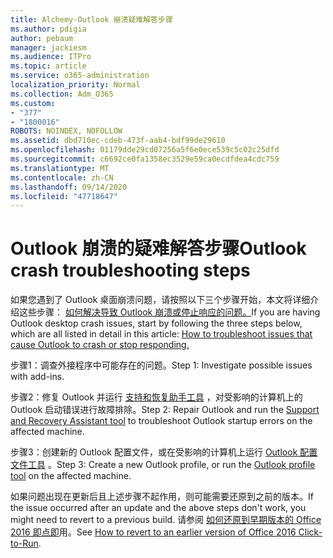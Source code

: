 ```yaml
---
title: Alchemy-Outlook 崩溃疑难解答步骤
ms.author: pdigia
author: pebaum
manager: jackiesm
ms.audience: ITPro
ms.topic: article
ms.service: o365-administration
localization_priority: Normal
ms.collection: Adm_O365
ms.custom:
- "377"
- "1800016"
ROBOTS: NOINDEX, NOFOLLOW
ms.assetid: dbd710ec-cdeb-473f-aab4-bdf99de29610
ms.openlocfilehash: 01179dde29cd07256a5f6e0ece539c5c02c25dfd
ms.sourcegitcommit: c6692ce0fa1358ec3529e59ca0ecdfdea4cdc759
ms.translationtype: MT
ms.contentlocale: zh-CN
ms.lasthandoff: 09/14/2020
ms.locfileid: "47718647"
---
```

# <a name="outlook-crash-troubleshooting-steps"></a><span data-ttu-id="76da0-102">Outlook 崩溃的疑难解答步骤</span><span class="sxs-lookup"><span data-stu-id="76da0-102">Outlook crash troubleshooting steps</span></span>

<span data-ttu-id="76da0-103">如果您遇到了 Outlook 桌面崩溃问题，请按照以下三个步骤开始，本文将详细介绍这些步骤： [如何解决导致 Outlook 崩溃或停止响应的问题。](https://docs.microsoft.com/exchange/troubleshoot/outlook-crashes/crash-issues)</span><span class="sxs-lookup"><span data-stu-id="76da0-103">If you are having Outlook desktop crash issues, start by following the three steps below, which are all listed in detail in this article: [How to troubleshoot issues that cause Outlook to crash or stop responding.](https://docs.microsoft.com/exchange/troubleshoot/outlook-crashes/crash-issues)</span></span>
  
<span data-ttu-id="76da0-104">步骤1：调查外接程序中可能存在的问题。</span><span class="sxs-lookup"><span data-stu-id="76da0-104">Step 1: Investigate possible issues with add-ins.</span></span>
  
<span data-ttu-id="76da0-105">步骤2：修复 Outlook 并运行 [支持和恢复助手工具](https://aka.ms/SaRA-OutlookWontStart) ，对受影响的计算机上的 Outlook 启动错误进行故障排除。</span><span class="sxs-lookup"><span data-stu-id="76da0-105">Step 2: Repair Outlook and run the [Support and Recovery Assistant tool](https://aka.ms/SaRA-OutlookWontStart) to troubleshoot Outlook startup errors on the affected machine.</span></span>
  
<span data-ttu-id="76da0-106">步骤3：创建新的 Outlook 配置文件，或在受影响的计算机上运行 [Outlook 配置文件工具](https://aka.ms/SaRA-OutlookSetupProfile) 。</span><span class="sxs-lookup"><span data-stu-id="76da0-106">Step 3: Create a new Outlook profile, or run the [Outlook profile tool](https://aka.ms/SaRA-OutlookSetupProfile) on the affected machine.</span></span>
  
<span data-ttu-id="76da0-107">如果问题出现在更新后且上述步骤不起作用，则可能需要还原到之前的版本。</span><span class="sxs-lookup"><span data-stu-id="76da0-107">If the issue occurred after an update and the above steps don't work, you might need to revert to a previous build.</span></span> <span data-ttu-id="76da0-108">请参阅 [如何还原到早期版本的 Office 2016 即点即](https://support.microsoft.com/help/2770432)用。</span><span class="sxs-lookup"><span data-stu-id="76da0-108">See [How to revert to an earlier version of Office 2016 Click-to-Run](https://support.microsoft.com/help/2770432).</span></span>
  